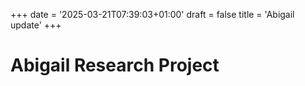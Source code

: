 +++
date = '2025-03-21T07:39:03+01:00'
draft = false
title = 'Abigail update'
+++

# Abigail Research Project
